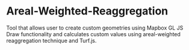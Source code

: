# Areal-Weighted-Reaggregation

Tool that allows user to create custom geometries using Mapbox GL JS Draw functionality and calculates custom values using areal-weighted reaggregation technique and Turf.js.
